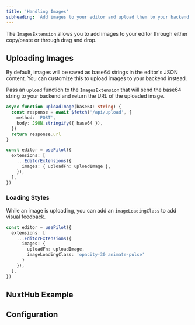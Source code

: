```yaml
---
title: 'Handling Images'
subheading: 'Add images to your editor and upload them to your backend'
---
```


The `ImagesExtension` allows you to add images to your editor through either copy/paste or through drag and drop.

## Uploading Images

By default, images will be saved as base64 strings in the editor's JSON content. You can customize this to upload images to your backend instead.

Pass an `upload` function to the `ImagesExtension` that will send the base64 string to your backend and return the URL of the uploaded image.

```ts
async function uploadImage(base64: string) {
  const response = await $fetch('/api/upload', {
    method: 'POST',
    body: JSON.stringify({ base64 }),
  })
  return response.url
}

const editor = usePilot({
  extensions: [
    ...EditorExtensions({
      images: { uploadFn: uploadImage },
    }),
  ],
})
```

### Loading Styles

While an image is uploading, you can add an `imageLoadingClass` to add visual feedback. 

```ts
const editor = usePilot({
  extensions: [
    ...EditorExtensions({ 
      images: { 
        uploadFn: uploadImage,
        imageLoadingClass: 'opacity-30 animate-pulse' 
      } 
    }),
  ],
})
```

## NuxtHub Example







## Configuration